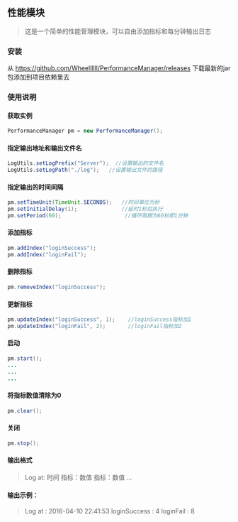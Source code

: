 ## 性能模块
> 这是一个简单的性能管理模块，可以自由添加指标和每分钟输出日志

### 安装
从 https://github.com/Wheellllll/PerformanceManager/releases 下载最新的jar包添加到项目依赖里去

### 使用说明

#### 获取实例
```java
PerformanceManager pm = new PerformanceManager();
```

#### 指定输出地址和输出文件名
```java
LogUtils.setLogPrefix("Server");  //设置输出的文件名
LogUtils.setLogPath("./log");   //设置输出文件的路径
```

#### 指定输出的时间间隔
```java
pm.setTimeUnit(TimeUnit.SECONDS);   //时间单位为秒
pm.setInitialDelay(1);              //延时1秒后执行
pm.setPeriod(60);                    //循环周期为60秒即1分钟
```

#### 添加指标
```java
pm.addIndex("loginSuccess");
pm.addIndex("loginFail");
```

#### 删除指标
```java
pm.removeIndex("loginSuccess");
```

#### 更新指标
```java
pm.updateIndex("loginSuccess", 1);    //loginSuccess指标加1
pm.updateIndex("loginFail", 2);       //loginFail指标加2
```

#### 启动
```java
pm.start();
...
...
...
```


#### 将指标数值清除为0
```java
pm.clear();
```

#### 关闭
```java
pm.stop();
```
#### 输出格式
>Log at: 时间
指标：数值
指标：数值
...

#### 输出示例：
>Log at : 2016-04-10 22:41:53
	loginSuccess : 4
	loginFail : 8
